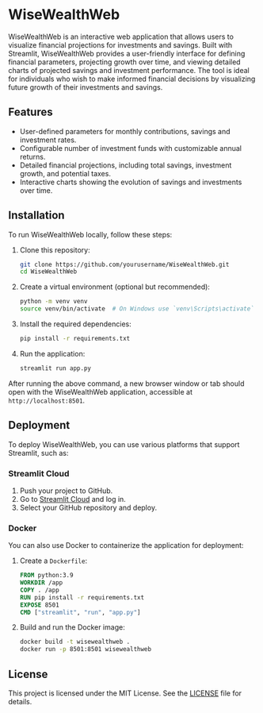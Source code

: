 # WiseWealthWeb

WiseWealthWeb is an interactive web application that allows users to visualize financial projections for investments and savings. Built with Streamlit, WiseWealthWeb provides a user-friendly interface for defining financial parameters, projecting growth over time, and viewing detailed charts of projected savings and investment performance. The tool is ideal for individuals who wish to make informed financial decisions by visualizing future growth of their investments and savings.

## Features
- User-defined parameters for monthly contributions, savings and investment rates.
- Configurable number of investment funds with customizable annual returns.
- Detailed financial projections, including total savings, investment growth, and potential taxes.
- Interactive charts showing the evolution of savings and investments over time.

## Installation
To run WiseWealthWeb locally, follow these steps:

1. Clone this repository:
   ```sh
   git clone https://github.com/yourusername/WiseWealthWeb.git
   cd WiseWealthWeb
   ```

2. Create a virtual environment (optional but recommended):
   ```sh
   python -m venv venv
   source venv/bin/activate  # On Windows use `venv\Scripts\activate`
   ```

3. Install the required dependencies:
   ```sh
   pip install -r requirements.txt
   ```

4. Run the application:
   ```sh
   streamlit run app.py
   ```

After running the above command, a new browser window or tab should open with the WiseWealthWeb application, accessible at `http://localhost:8501`.

## Deployment
To deploy WiseWealthWeb, you can use various platforms that support Streamlit, such as:

### Streamlit Cloud
1. Push your project to GitHub.
2. Go to [Streamlit Cloud](https://streamlit.io/cloud) and log in.
3. Select your GitHub repository and deploy.

### Docker
You can also use Docker to containerize the application for deployment:

1. Create a `Dockerfile`:
   ```dockerfile
   FROM python:3.9
   WORKDIR /app
   COPY . /app
   RUN pip install -r requirements.txt
   EXPOSE 8501
   CMD ["streamlit", "run", "app.py"]
   ```

2. Build and run the Docker image:
   ```sh
   docker build -t wisewealthweb .
   docker run -p 8501:8501 wisewealthweb
   ```

## License
This project is licensed under the MIT License. See the [LICENSE](LICENSE) file for details.


